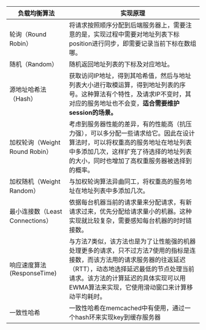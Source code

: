 | **负载均衡算法** | **实现原理** |
| --- | --- |
| 轮询（Round Robin） | 将请求按照顺序分配到后端服务器上，需要注意的是，实现过程中需要对地址列表下标position进行同步，即需要记录当前下标在数组哪。 |
| 随机（Random） | 随机返回地址列表的下标及对应地址。 |
| 源地址哈希法（Hash） | 获取访问IP地址，得到其哈希值，然后与地址列表大小进行取模运算，得到地址列表的序号。这种算法有个特性，及请求IP不变时，其对应的服务地址也不会变，**适合需要维护session的场景。** |
| 加权轮询（Weight Round Robin） | 考虑到服务器性能的差异，有的性能高（抗压力强），可以多分配一些请求给它。因此在设计算法时，可以将权重高的服务地址在地址列表中多添加几次，这样扩充了待选择的地址列表的大小，同时也增加了高权重服务器被选择到的概率。 |
| 加权随机（Weight Random） | 与加权轮询算法异曲同工，将权重高的服务地址在地址列表中多添加几次。 |
| 最小连接数（Least Connections） | 依据每台机器当前的请求量来分配请求，有新请求过来，优先分配给请求量小的机器。这种实现就比较复杂，需要感知每台机器的时时链接数。 |
| 响应速度算法(ResponseTime) | 与方法7类似，该方法也是为了让性能强的机器处理更多的请求，只不过方法7使用的指标是连接数，而该方法用的请求服务器的往返延迟（RTT），动态地选择延迟最低的节点处理当前请求。该方法的计算延迟的具体实现可以用EWMA算法来实现，它使用滑动窗口来计算移动平均耗时。 |
| 一致性哈希 | 一致性哈希在memcached中有使用，通过一个hash环来实现key到缓存服务器 |
